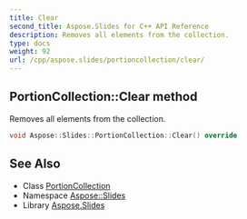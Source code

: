 ```yaml
---
title: Clear
second_title: Aspose.Slides for C++ API Reference
description: Removes all elements from the collection.
type: docs
weight: 92
url: /cpp/aspose.slides/portioncollection/clear/
---
```

## PortionCollection::Clear method


Removes all elements from the collection.

```cpp
void Aspose::Slides::PortionCollection::Clear() override
```

## See Also

* Class [PortionCollection](../)
* Namespace [Aspose::Slides](../../)
* Library [Aspose.Slides](../../../)
